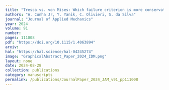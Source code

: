 ```yaml
---
title: "Tresca vs. von Mises: Which failure criterion is more conservative in a probabilistic context?"
authors: "A. Cunha Jr, Y. Yanik, C. Olivieri, S. da Silva"
journal: "Journal of Applied Mechanics"
year: 2024
volume: 91
number: 
pages: 111008
pdf: "https://doi.org/10.1115/1.4063894"
arxiv: 
hal: "https://hal.science/hal-04245274"
image: "GraphicalAbstract_Paper_2024_IDM.png"
layout: none
date: 2024-08-28
collection: publications
category: manuscripts
permalink: /publications/JournalPaper_2024_JAM_v91_pp111008
---
```

